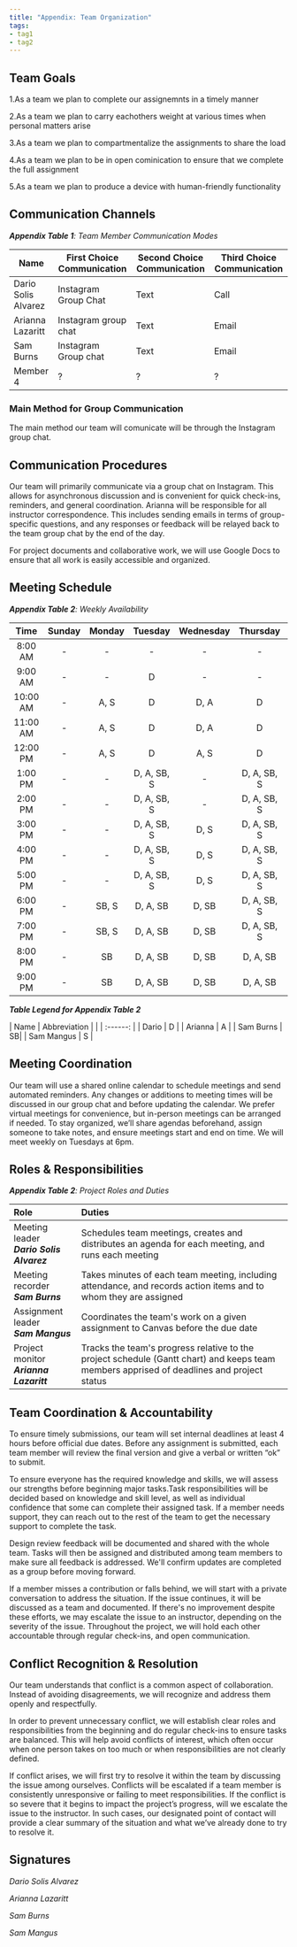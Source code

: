 ```yaml
---
title: "Appendix: Team Organization"
tags:
- tag1
- tag2
---
```


## Team Goals

1.As a team we plan to complete our assignemnts in a timely manner

2.As a team we plan to carry eachothers weight at various times when personal matters arise

3.As a team we plan to compartmentalize the assignments to share the load

4.As a team we plan to be in open cominication to ensure that we complete the full assignment

5.As a team we plan to produce a device with human-friendly functionality

## Communication Channels

_**Appendix Table 1**: Team Member Communication Modes_

|Name                 | First Choice Communication | Second Choice Communication | Third Choice Communication |
|---------------------|----------------------------|-----------------------------|----------------------------|
|Dario Solis Alvarez |  Instagram Group Chat | Text | Call |
|Arianna Lazaritt |  Instagram group chat | Text | Email |
|Sam Burns |  Instagram Group chat |  Text | Email |
|Member 4 |  ? | ? | ? |

### Main Method for Group Communication

The main method our team will comunicate will be through the Instagram group chat.
 
## Communication Procedures

Our team will primarily communicate via a group chat on Instagram. This allows for asynchronous discussion and is convenient for quick check-ins, reminders, and general coordination. Arianna will be responsible for all instructor correspondence. This includes sending emails in terms of group-specific questions, and any responses or feedback will be relayed back to the team group chat by the end of the day.

For project documents and collaborative work, we will use Google Docs to ensure that all work is easily accessible and organized.

## Meeting Schedule

_**Appendix Table 2**: Weekly Availability_

| Time | Sunday | Monday | Tuesday | Wednesday | Thursday | Friday | Saturday |
| :------: | :----: | :----: | :----: | :----: | :----: | :----: | :-----: |
| 8:00 AM | - | - | - | - | - | - | - |
| 9:00 AM | - | - | D | - | - | - | - |
| 10:00 AM | - | A, S | D | D, A | D | - | - |
| 11:00 AM | - | A, S | D | D, A | D | A | - |
| 12:00 PM | - | A, S | D | A, S | D | A | - |
| 1:00 PM | - | - | D, A, SB, S | - | D, A, SB, S | A | - |
| 2:00 PM | - | - | D, A, SB, S | - | D, A, SB, S | A | - |
| 3:00 PM | - | - | D, A, SB, S | D, S | D, A, SB, S | A | - |
| 4:00 PM | - | - | D, A, SB, S | D, S | D, A, SB, S | A | - |
| 5:00 PM | - | - | D, A, SB, S | D, S | D, A, SB, S | A | - |
| 6:00 PM | - | SB, S | D, A, SB | D, SB | D, A, SB, S | A | - |
| 7:00 PM | - | SB, S | D, A, SB | D, SB |  D, A, SB, S | A | - |
| 8:00 PM | - | SB | D, A, SB | D, SB |  D, A, SB | A | - |
| 9:00 PM | - | SB | D, A, SB | D, SB |  D, A, SB | A | - |

_**Table Legend for Appendix Table 2**_

| Name | Abbreviation |
|  | :------: |
| Dario | D |
| Arianna | A |
| Sam Burns | SB|
| Sam Mangus | S |

## Meeting Coordination

Our team will use a shared online calendar to schedule meetings and send automated reminders. Any changes or additions to meeting times will be discussed in our group chat and before updating the calendar. We prefer virtual meetings for convenience, but in-person meetings can be arranged if needed. To stay organized, we’ll share agendas beforehand, assign someone to take notes, and ensure meetings start and end on time. We will meet weekly on Tuesdays at 6pm.

## Roles & Responsibilities

_**Appendix Table 2**: Project Roles and Duties_

| **Role**          | **Duties**                                                                                                                                |
| :---------------- | :---------------------------------------------------------------------------------------------------------------------------------------- |
| Meeting leader <br> **_Dario Solis Alvarez_**    | Schedules team meetings, creates and distributes an agenda for each meeting, and runs each meeting                                        |
| Meeting recorder <br> **_Sam Burns_** | Takes minutes of each team meeting, including attendance, and records action items and to whom they are assigned                          |
| Assignment leader <br> **_Sam Mangus_** | Coordinates the team's work on a given assignment to Canvas before the due date                                                           |
| Project monitor <br> **_Arianna Lazaritt_**  | Tracks the team's progress relative to the project schedule (Gantt chart) and keeps team members apprised of deadlines and project status |



## Team Coordination & Accountability
To ensure timely submissions, our team will set internal deadlines at least 4 hours before official due dates. Before any assignment is submitted, each team member will review the final version and give a verbal or written “ok” to submit. 

To ensure everyone has the required knowledge and skills, we will assess our strengths before beginning major tasks.Task responsibilities will be decided based on knowledge and skill level, as well as individual confidence that some can complete their assigned task. If a member needs support, they can reach out to the rest of the team to get the necessary support to complete the task.

Design review feedback will be documented and shared with the whole team. Tasks will then be assigned and distributed among team members to make sure all feedback is addressed. We'll confirm updates are completed as a group before moving forward.

If a member misses a contribution or falls behind, we will start with a private conversation to address the situation. If the issue continues, it will be discussed as a team and documented. If there's no improvement despite these efforts, we may escalate the issue to an instructor, depending on the severity of the issue. Throughout the project, we will hold each other accountable through regular check-ins, and open communication.

## Conflict Recognition & Resolution

Our team understands that conflict is a common aspect of collaboration. Instead of avoiding disagreements, we will recognize and address them openly and respectfully. 

In order to prevent unnecessary conflict, we will establish clear roles and responsibilities from the beginning and do regular check-ins to ensure tasks are balanced. This will help avoid conflicts of interest, which often occur when one person takes on too much or when responsibilities are not clearly defined.

If conflict arises, we will first try to resolve it within the team by discussing the issue among ourselves. Conflicts will be escalated if a team member is consistently unresponsive or failing to meet responsibilities. If the conflict is so severe that it begins to impact the project’s progress, will we escalate the issue to the instructor. In such cases, our designated point of contact will provide a clear summary of the situation and what we’ve already done to try to resolve it.


## Signatures

_Dario Solis Alvarez_ 

_Arianna Lazaritt_ 

_Sam Burns_

_Sam Mangus_